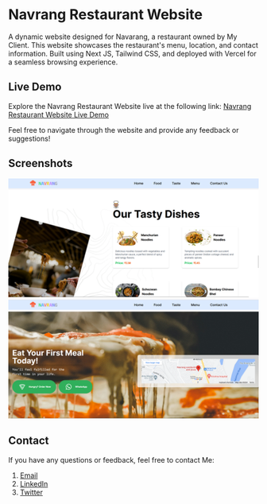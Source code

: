 # Navrang Restaurant Website

A dynamic website designed for Navarang, a restaurant owned by My Client. This website showcases the restaurant's menu, location, and contact information. Built using Next JS, Tailwind CSS, and deployed with Vercel for a seamless browsing experience.

## Live Demo

Explore the Navrang Restaurant Website live at the following link: [Navrang Restaurant Website Live Demo](https://navrang-hotel.vercel.app/)

Feel free to navigate through the website and provide any feedback or suggestions!

## Screenshots

![Screenshot 1](/screenshots/Screenshot%201.png)
![Screenshot 2](/screenshots/Screenshot%202.png)

## Contact

If you have any questions or feedback, feel free to contact Me:

1. [Email](mailto:sp.webdev2024@gmail.com?...)
2. [LinkedIn](https://www.linkedin.com/in/sarhan-patel-20241c)
3. [Twitter](https://twitter.com/SarhanWebDev)